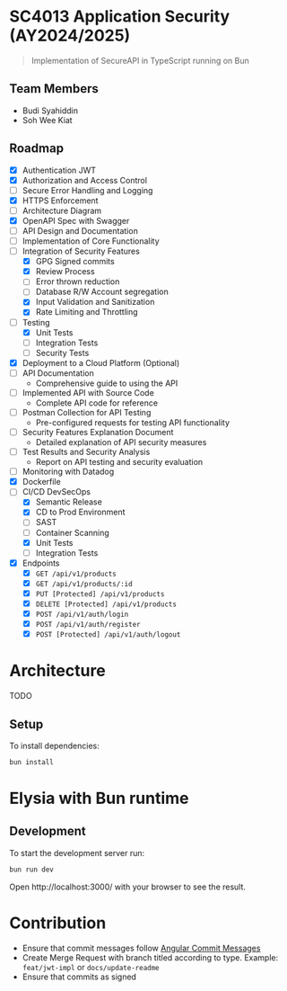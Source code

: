 # SC4013 Application Security (AY2024/2025)
> Implementation of SecureAPI in TypeScript running on Bun

## Team Members
- Budi Syahiddin
- Soh Wee Kiat

## Roadmap
- [x] Authentication JWT
- [x] Authorization and Access Control
- [ ] Secure Error Handling and Logging
- [x] HTTPS Enforcement
- [ ] Architecture Diagram
- [x] OpenAPI Spec with Swagger
- [ ] API Design and Documentation
- [ ] Implementation of Core Functionality
- [ ] Integration of Security Features    
    - [x] GPG Signed commits
    - [x] Review Process
    - [ ] Error thrown reduction
    - [ ] Database R/W Account segregation
    - [x] Input Validation and Sanitization
    - [x] Rate Limiting and Throttling
- [ ] Testing
  - [x] Unit Tests
  - [ ] Integration Tests
  - [ ] Security Tests
- [x] Deployment to a Cloud Platform (Optional)
- [ ] API Documentation
    - Comprehensive guide to using the API
- [ ] Implemented API with Source Code
    - Complete API code for reference
- [ ] Postman Collection for API Testing
    - Pre-configured requests for testing API functionality
- [ ] Security Features Explanation Document
    - Detailed explanation of API security measures
- [ ] Test Results and Security Analysis
    - Report on API testing and security evaluation
- [ ] Monitoring with Datadog
- [x] Dockerfile
- [ ] CI/CD DevSecOps
    - [x] Semantic Release
    - [x] CD to Prod Environment
    - [ ] SAST
    - [ ] Container Scanning
    - [x] Unit Tests
    - [ ] Integration Tests
- [x] Endpoints
    - [x] `GET /api/v1/products`
    - [x] `GET /api/v1/products/:id`
    - [x] `PUT [Protected] /api/v1/products`
    - [x] `DELETE [Protected] /api/v1/products`
    - [x] `POST /api/v1/auth/login`
    - [x] `POST /api/v1/auth/register`
    - [x] `POST [Protected] /api/v1/auth/logout`

# Architecture
TODO

## Setup
To install dependencies:

```bash
bun install
```

# Elysia with Bun runtime

## Development
To start the development server run:
```bash
bun run dev
```

Open http://localhost:3000/ with your browser to see the result.

# Contribution
- Ensure that commit messages follow [Angular Commit Messages](https://gist.github.com/brianclements/841ea7bffdb01346392c)
- Create Merge Request with branch titled according to type. Example: `feat/jwt-impl` or `docs/update-readme`
- Ensure that commits as signed

